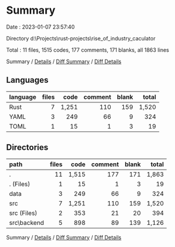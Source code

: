 # Summary

Date : 2023-01-07 23:57:40

Directory d:\\Projects\\rust-projects\\rise_of_industry_caculator

Total : 11 files,  1515 codes, 177 comments, 171 blanks, all 1863 lines

Summary / [Details](details.md) / [Diff Summary](diff.md) / [Diff Details](diff-details.md)

## Languages
| language | files | code | comment | blank | total |
| :--- | ---: | ---: | ---: | ---: | ---: |
| Rust | 7 | 1,251 | 110 | 159 | 1,520 |
| YAML | 3 | 249 | 66 | 9 | 324 |
| TOML | 1 | 15 | 1 | 3 | 19 |

## Directories
| path | files | code | comment | blank | total |
| :--- | ---: | ---: | ---: | ---: | ---: |
| . | 11 | 1,515 | 177 | 171 | 1,863 |
| . (Files) | 1 | 15 | 1 | 3 | 19 |
| data | 3 | 249 | 66 | 9 | 324 |
| src | 7 | 1,251 | 110 | 159 | 1,520 |
| src (Files) | 2 | 353 | 21 | 20 | 394 |
| src\\backend | 5 | 898 | 89 | 139 | 1,126 |

Summary / [Details](details.md) / [Diff Summary](diff.md) / [Diff Details](diff-details.md)
